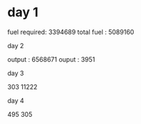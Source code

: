 # day 1

fuel required: 3394689
total fuel   : 5089160

day 2

output : 6568671
ouput  : 3951

day 3

303
11222

day 4

495
305